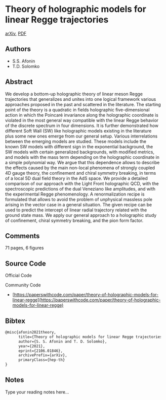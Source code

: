 
# Theory of holographic models for linear Regge trajectories

[arXiv](https://arxiv.org/abs/2106.01846), [PDF](https://arxiv.org/pdf/2106.01846.pdf)

## Authors

- S.S. Afonin
- T.D. Solomko

## Abstract

We develop a bottom-up holographic theory of linear meson Regge trajectories that generalizes and unites into one logical framework various approaches proposed in the past and scattered in the literature. The starting point of the theory is a quadratic in fields holographic five-dimensional action in which the Poincaré invariance along the holographic coordinate is violated in the most general way compatible with the linear Regge behavior of the discrete spectrum in four dimensions. It is further demonstrated how different Soft Wall (SW) like holographic models existing in the literature plus some new ones emerge from our general setup. Various interrelations between the emerging models are studied. These models include the known SW models with different sign in the exponential background, the SW models with certain generalized backgrounds, with modified metrics, and models with the mass term depending on the holographic coordinate in a simple polynomial way. We argue that this dependence allows to describe the effects caused by the main non-local phenomena of strongly coupled 4D gauge theory, the confinement and chiral symmetry breaking, in terms of a local 5D dual field theory in the AdS space. We provide a detailed comparison of our approach with the Light Front holographic QCD, with the spectroscopic predictions of the dual Veneziano like amplitudes, and with the experimental Regge phenomenology. A renormalization recipe is formulated that allows to avoid the problem of unphysical massless pole arising in the vector case in a general situation. The given recipe can be used to predict the intercept of linear radial trajectory related with the ground state mass. We apply our general approach to a holographic study of confinement, chiral symmetry breaking, and the pion form factor.

## Comments

71 pages, 6 figures

## Source Code

Official Code



Community Code

- [https://paperswithcode.com/paper/theory-of-holographic-models-for-linear-regge](https://paperswithcode.com/paper/theory-of-holographic-models-for-linear-regge)

## Bibtex

```tex
@misc{afonin2021theory,
      title={Theory of holographic models for linear Regge trajectories}, 
      author={S. S. Afonin and T. D. Solomko},
      year={2021},
      eprint={2106.01846},
      archivePrefix={arXiv},
      primaryClass={hep-th}
}
```

## Notes

Type your reading notes here...

